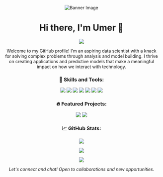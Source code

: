 <!-- Banner -->
<p align="center">
  <img src="https://placeimg.com/1000/300/tech" alt="Banner Image">
</p>

<!-- Header -->
<h1 align="center">Hi there, I'm Umer 👋</h1>
<p align="center">
  <a href="https://www.linkedin.com/in/umer-khan-141a54221"><img src="https://img.shields.io/badge/-LinkedIn-blue?style=flat-square&logo=Linkedin&logoColor=white"></a>
</p>

<!-- Intro -->
<p align="center">Welcome to my GitHub profile! I'm an aspiring data scientist with a knack for solving complex problems through analysis and model building. I thrive on creating applications and predictive models that make a meaningful impact on how we interact with technology.</p>

<!-- Skills -->
<h3 align="center">🚀 Skills and Tools:</h3>
<p align="center">
  <img src="https://img.shields.io/badge/-Python-3776AB?style=flat-square&logo=python&logoColor=white">
  <img src="https://img.shields.io/badge/-SQL-4479A1?style=flat-square&logo=sql&logoColor=white">
  <img src="https://img.shields.io/badge/-Tableau-E97627?style=flat-square&logo=tableau&logoColor=white">
  <img src="https://img.shields.io/badge/-Power%20BI-F2C811?style=flat-square&logo=power-bi&logoColor=black">
  <img src="https://img.shields.io/badge/-MongoDB-47A248?style=flat-square&logo=mongodb&logoColor=white">
  <img src="https://img.shields.io/badge/-Deep%20Learning-FF6F00?style=flat-square&logo=deep-learning&logoColor=white">
  <img src="https://img.shields.io/badge/-NLP-8A2BE2?style=flat-square&logo=nlp&logoColor=white">
</p>

<!-- Featured Projects -->
<h3 align="center">🔥 Featured Projects:</h3>
<p align="center">
  <a href="https://github.com/yourusername/project1"><img src="https://github-readme-stats.vercel.app/api/pin/?username=yourusername&repo=project1&theme=dark"></a>
  <a href="https://github.com/yourusername/project2"><img src="https://github-readme-stats.vercel.app/api/pin/?username=yourusername&repo=project2&theme=dark"></a>
</p>

<!-- GitHub Stats -->
<h3 align="center">📈 GitHub Stats:</h3>
<p align="center">
  <img src="https://github-readme-stats.vercel.app/api?username=yourusername&show_icons=true&theme=dark">
</p>

<!-- Streak Stats -->
<p align="center">
  <img src="https://github-readme-streak-stats.herokuapp.com/?user=yourusername&theme=dark">
</p>

<!-- Top Languages -->
<p align="center">
  <img src="https://github-readme-stats.vercel.app/api/top-langs/?username=yourusername&layout=compact&theme=dark">
</p>

<!-- Footer -->
<p align="center">
  <i>Let's connect and chat! Open to collaborations and new opportunities.</i>
</p>
